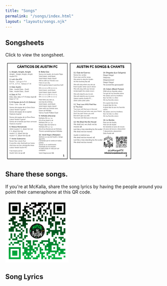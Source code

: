 ```yaml
---
title: "Songs"
permalink: "/songs/index.html"
layout: "layouts/songs.njk"
---
```


## Songsheets

Click to view the songsheet.

<a href="/static/img/LMDA_songsheet.pdf" style=" background: none;">
    <img src="/static/img/LMDA_songsheet.png" alt="Austin FC Songsheet" style="max-width: 400px;"/>
</a>

<br>

## Share these songs.

If you're at McKalla, share the song lyrics by having the people around you point their cameraphone at this QR code.

<a href="/static/img/qr-code.png"  style=" background: none;">
    <img src="/static/img/qr-code.png" alt="Open QR Code" style="max-width: 200px;"/>
</a>

## Song Lyrics
